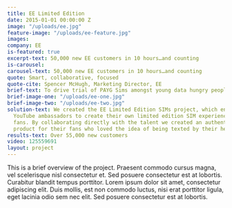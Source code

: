 ```yaml
---
title: EE Limited Edition
date: 2015-01-01 00:00:00 Z
image: "/uploads/ee.jpg"
feature-image: "/uploads/ee-feature.jpg"
images: 
company: EE
is-featured: true
excerpt-text: 50,000 new EE customers in 10 hours…and counting
is-carousel: 
carousel-text: 50,000 new EE customers in 10 hours…and counting
quote: Smart, collaborative, focused
quote-cite: Spencer McHugh, Marketing Director, EE
brief-text: To drive trial of PAYG Sims amongst young data hungry people
brief-image-one: "/uploads/ee-one.jpg"
brief-image-two: "/uploads/ee-two.jpg"
solution-text: We created the EE Limited Edition SIMs project, which enabled influential
  YouTube ambassadors to create their own limited edition SIM experience for their
  fans. By collaborating directly with the talent we created an authentic and desirable
  product for their fans who loved the idea of being texted by their heroes.
results-text: Over 55,000 new customers
video: 125559691
layout: project
---
```


This is a brief overview of the project. Praesent commodo cursus magna, vel scelerisque nisl consectetur et. Sed posuere consectetur est at lobortis. Curabitur blandit tempus porttitor. Lorem ipsum dolor sit amet, consectetur adipiscing elit. Duis mollis, est non commodo luctus, nisi erat porttitor ligula, eget lacinia odio sem nec elit. Sed posuere consectetur est at lobortis.